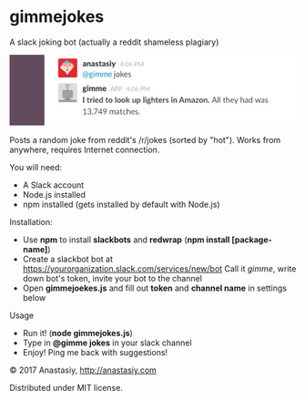 # gimmejokes
A slack joking bot (actually a reddit shameless plagiary)

![](https://github.com/anastasiuspernat/gimmejokes/blob/master/gimmejokes_example.jpg?raw=true)

Posts a random joke from reddit's /r/jokes (sorted by "hot"). Works from anywhere, requires Internet connection.

You will need:

* A Slack account
* Node.js installed
* npm installed (gets installed by default with Node.js)

Installation:

* Use **npm** to install **slackbots** and **redwrap** (**npm install [package-name]**)
* Create a slackbot bot at https://yourorganization.slack.com/services/new/bot
Call it *gimme*, write down bot's token, invite your bot to the channel
* Open **gimmejoekes.js** and fill out **token** and **channel name** in settings below

Usage

* Run it! (**node gimmejokes.js**)
* Type in **@gimme jokes** in your slack channel
* Enjoy! Ping me back with suggestions!

&copy; 2017 Anastasiy, http://anastasiy.com

Distributed under MIT license.

